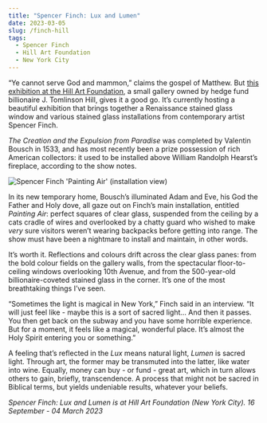 ```yaml
---
title: "Spencer Finch: Lux and Lumen"
date: 2023-03-05
slug: /finch-hill
tags:
  - Spencer Finch
  - Hill Art Foundation
  - New York City
---
```


“Ye cannot serve God and mammon,” claims the gospel of Matthew. But [this exhibition at the Hill Art Foundation](https://hillartfoundation.org/art/exhibitions/view/lux-and-lumen/), a small gallery owned by hedge fund billionaire J. Tomlinson Hill, gives it a good go. It’s currently hosting a beautiful exhibition that brings together a Renaissance stained glass window and various stained glass installations from contemporary artist Spencer Finch.

*The Creation and the Expulsion from Paradise* was completed by Valentin Bousch in 1533, and has most recently been a prize possession of rich American collectors: it used to be installed above William Randolph Hearst’s fireplace, according to the show notes.

![Spencer Finch 'Painting Air' (installation view)](/finch-hill-1.jpeg)

In its new temporary home, Bousch’s illuminated Adam and Eve, his God the Father and Holy dove, all gaze out on Finch’s main installation, entitled *Painting Air*: perfect squares of clear glass, suspended from the ceiling by a cats cradle of wires and overlooked by a chatty guard who wished to make *very* sure visitors weren’t wearing backpacks before getting into range. The show must have been a nightmare to install and maintain, in other words. 

It’s worth it. Reflections and colours drift across the clear glass panes: from the bold colour fields on the gallery walls, from the spectacular floor-to-ceiling windows overlooking 10th Avenue, and from the 500-year-old billionaire-coveted stained glass in the corner. It’s one of the most breathtaking things I’ve seen.

“Sometimes the light is magical in New York,” Finch said in an interview. “It will just feel like - maybe this is a sort of sacred light… And then it passes. You then get back on the subway and you have some horrible experience. But for a moment, it feels like a magical, wonderful place. It’s almost the Holy Spirit entering you or something.”

A feeling that’s reflected in the *Lux* means natural light, *Lumen* is sacred light. Through art, the former may be transmuted into the latter, like water into wine. Equally, money can buy - or fund - great art, which in turn allows others to gain, briefly, transcendence. A process that might not be sacred in Biblical terms, but yields undeniable results, whatever your beliefs.

*Spencer Finch: Lux and Lumen is at Hill Art Foundation (New York City). 16 September - 04 March 2023*
